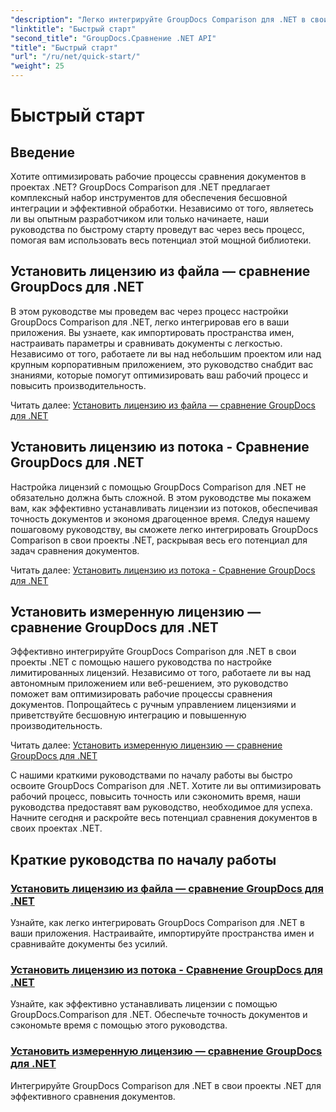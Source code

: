 ```yaml
---
"description": "Легко интегрируйте GroupDocs Comparison для .NET в свои проекты. Изучите эффективные методы настройки лицензий для точных рабочих процессов сравнения документов."
"linktitle": "Быстрый старт"
"second_title": "GroupDocs.Сравнение .NET API"
"title": "Быстрый старт"
"url": "/ru/net/quick-start/"
"weight": 25
---
```


# Быстрый старт


## Введение

Хотите оптимизировать рабочие процессы сравнения документов в проектах .NET? GroupDocs Comparison для .NET предлагает комплексный набор инструментов для обеспечения бесшовной интеграции и эффективной обработки. Независимо от того, являетесь ли вы опытным разработчиком или только начинаете, наши руководства по быстрому старту проведут вас через весь процесс, помогая вам использовать весь потенциал этой мощной библиотеки.

## Установить лицензию из файла — сравнение GroupDocs для .NET

В этом руководстве мы проведем вас через процесс настройки GroupDocs Comparison для .NET, легко интегрировав его в ваши приложения. Вы узнаете, как импортировать пространства имен, настраивать параметры и сравнивать документы с легкостью. Независимо от того, работаете ли вы над небольшим проектом или над крупным корпоративным приложением, это руководство снабдит вас знаниями, которые помогут оптимизировать ваш рабочий процесс и повысить производительность.

Читать далее: [Установить лицензию из файла — сравнение GroupDocs для .NET](./set-license-from-file/)

## Установить лицензию из потока - Сравнение GroupDocs для .NET

Настройка лицензий с помощью GroupDocs Comparison для .NET не обязательно должна быть сложной. В этом руководстве мы покажем вам, как эффективно устанавливать лицензии из потоков, обеспечивая точность документов и экономя драгоценное время. Следуя нашему пошаговому руководству, вы сможете легко интегрировать GroupDocs Comparison в свои проекты .NET, раскрывая весь его потенциал для задач сравнения документов.

Читать далее: [Установить лицензию из потока - Сравнение GroupDocs для .NET](./set-license-from-stream/)

## Установить измеренную лицензию — сравнение GroupDocs для .NET

Эффективно интегрируйте GroupDocs Comparison для .NET в свои проекты .NET с помощью нашего руководства по настройке лимитированных лицензий. Независимо от того, работаете ли вы над автономным приложением или веб-решением, это руководство поможет вам оптимизировать рабочие процессы сравнения документов. Попрощайтесь с ручным управлением лицензиями и приветствуйте бесшовную интеграцию и повышенную производительность.

Читать далее: [Установить измеренную лицензию — сравнение GroupDocs для .NET](./set-metered-license/)

С нашими краткими руководствами по началу работы вы быстро освоите GroupDocs Comparison для .NET. Хотите ли вы оптимизировать рабочий процесс, повысить точность или сэкономить время, наши руководства предоставят вам руководство, необходимое для успеха. Начните сегодня и раскройте весь потенциал сравнения документов в своих проектах .NET.
## Краткие руководства по началу работы
### [Установить лицензию из файла — сравнение GroupDocs для .NET](./set-license-from-file/)
Узнайте, как легко интегрировать GroupDocs Comparison для .NET в ваши приложения. Настраивайте, импортируйте пространства имен и сравнивайте документы без усилий.
### [Установить лицензию из потока - Сравнение GroupDocs для .NET](./set-license-from-stream/)
Узнайте, как эффективно устанавливать лицензии с помощью GroupDocs.Comparison для .NET. Обеспечьте точность документов и сэкономьте время с помощью этого руководства.
### [Установить измеренную лицензию — сравнение GroupDocs для .NET](./set-metered-license/)
Интегрируйте GroupDocs Comparison для .NET в свои проекты .NET для эффективного сравнения документов.